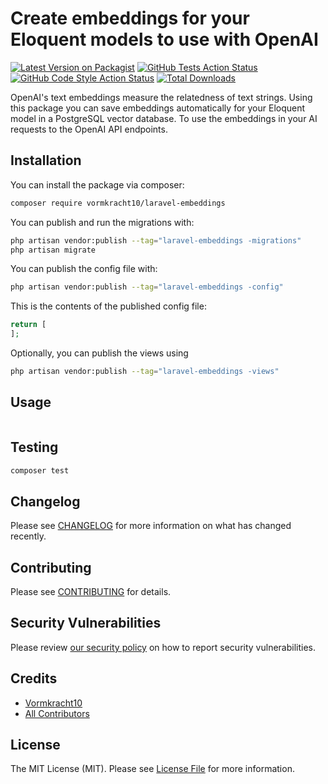 # Create embeddings for your Eloquent models to use with OpenAI

[![Latest Version on Packagist](https://img.shields.io/packagist/v/vormkracht10/laravel-embeddings.svg?style=flat-square)](https://packagist.org/packages/vormkracht10/laravel-embeddings)
[![GitHub Tests Action Status](https://img.shields.io/github/actions/workflow/status/vormkracht10/laravel-embeddings/run-tests.yml?branch=main&label=tests&style=flat-square)](https://github.com/vormkracht10/laravel-embeddings/actions?query=workflow%3Arun-tests+branch%3Amain)
[![GitHub Code Style Action Status](https://img.shields.io/github/actions/workflow/status/vormkracht10/laravel-embeddings/fix-php-code-style-issues.yml?branch=main&label=code%20style&style=flat-square)](https://github.com/vormkracht10/laravel-embeddings/actions?query=workflow%3A"Fix+PHP+code+style+issues"+branch%3Amain)
[![Total Downloads](https://img.shields.io/packagist/dt/vormkracht10/laravel-embeddings.svg?style=flat-square)](https://packagist.org/packages/vormkracht10/laravel-embeddings)

OpenAI's text embeddings measure the relatedness of text strings. Using this package you can save embeddings automatically for your Eloquent model in a PostgreSQL vector database. To use the embeddings in your AI requests to the OpenAI API endpoints.

## Installation

You can install the package via composer:

```bash
composer require vormkracht10/laravel-embeddings
```

You can publish and run the migrations with:

```bash
php artisan vendor:publish --tag="laravel-embeddings -migrations"
php artisan migrate
```

You can publish the config file with:

```bash
php artisan vendor:publish --tag="laravel-embeddings -config"
```

This is the contents of the published config file:

```php
return [
];
```

Optionally, you can publish the views using

```bash
php artisan vendor:publish --tag="laravel-embeddings -views"
```

## Usage

```php

```

## Testing

```bash
composer test
```

## Changelog

Please see [CHANGELOG](CHANGELOG.md) for more information on what has changed recently.

## Contributing

Please see [CONTRIBUTING](CONTRIBUTING.md) for details.

## Security Vulnerabilities

Please review [our security policy](../../security/policy) on how to report security vulnerabilities.

## Credits

-   [Vormkracht10](https://github.com/vormkracht10)
-   [All Contributors](../../contributors)

## License

The MIT License (MIT). Please see [License File](LICENSE.md) for more information.
